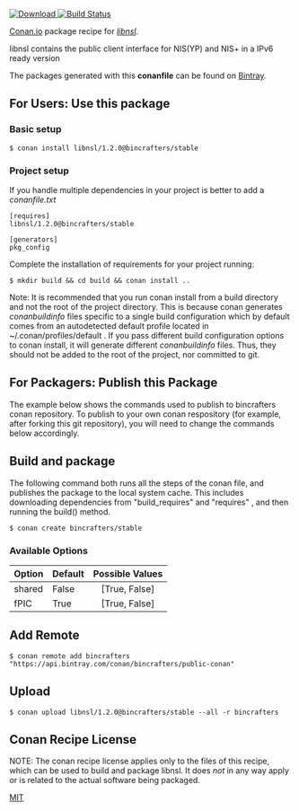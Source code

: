 [![Download](https://api.bintray.com/packages/bincrafters/public-conan/libnsl%3Abincrafters/images/download.svg) ](https://bintray.com/bincrafters/public-conan/libnsl%3Abincrafters/_latestVersion)
[![Build Status](https://travis-ci.org/bincrafters/conan-libnsl.svg?branch=stable%2F1.2.0)](https://travis-ci.org/bincrafters/conan-libnsl)

[Conan.io](https://conan.io) package recipe for [*libnsl*](https://github.com/thkukuk/libnsl/).

libnsl contains the public client interface for NIS(YP) and NIS+ in a IPv6 ready version

The packages generated with this **conanfile** can be found on [Bintray](https://bintray.com/bincrafters/public-conan/libnsl%3Abincrafters).

## For Users: Use this package

### Basic setup

    $ conan install libnsl/1.2.0@bincrafters/stable

### Project setup

If you handle multiple dependencies in your project is better to add a *conanfile.txt*

    [requires]
    libnsl/1.2.0@bincrafters/stable

    [generators]
    pkg_config

Complete the installation of requirements for your project running:

    $ mkdir build && cd build && conan install ..

Note: It is recommended that you run conan install from a build directory and not the root of the project directory.  This is because conan generates *conanbuildinfo* files specific to a single build configuration which by default comes from an autodetected default profile located in ~/.conan/profiles/default .  If you pass different build configuration options to conan install, it will generate different *conanbuildinfo* files.  Thus, they should not be added to the root of the project, nor committed to git.

## For Packagers: Publish this Package

The example below shows the commands used to publish to bincrafters conan repository. To publish to your own conan respository (for example, after forking this git repository), you will need to change the commands below accordingly.

## Build and package

The following command both runs all the steps of the conan file, and publishes the package to the local system cache.  This includes downloading dependencies from "build_requires" and "requires" , and then running the build() method.

    $ conan create bincrafters/stable


### Available Options
| Option        | Default | Possible Values  |
| ------------- |:----------------- |:------------:|
| shared      | False |  [True, False] |
| fPIC      | True |  [True, False] |

## Add Remote

    $ conan remote add bincrafters "https://api.bintray.com/conan/bincrafters/public-conan"

## Upload

    $ conan upload libnsl/1.2.0@bincrafters/stable --all -r bincrafters


## Conan Recipe License

NOTE: The conan recipe license applies only to the files of this recipe, which can be used to build and package libnsl.
It does *not* in any way apply or is related to the actual software being packaged.

[MIT](https://github.com/bincrafters/conan-libnsl.git/blob/testing/1.2.0/LICENSE)
